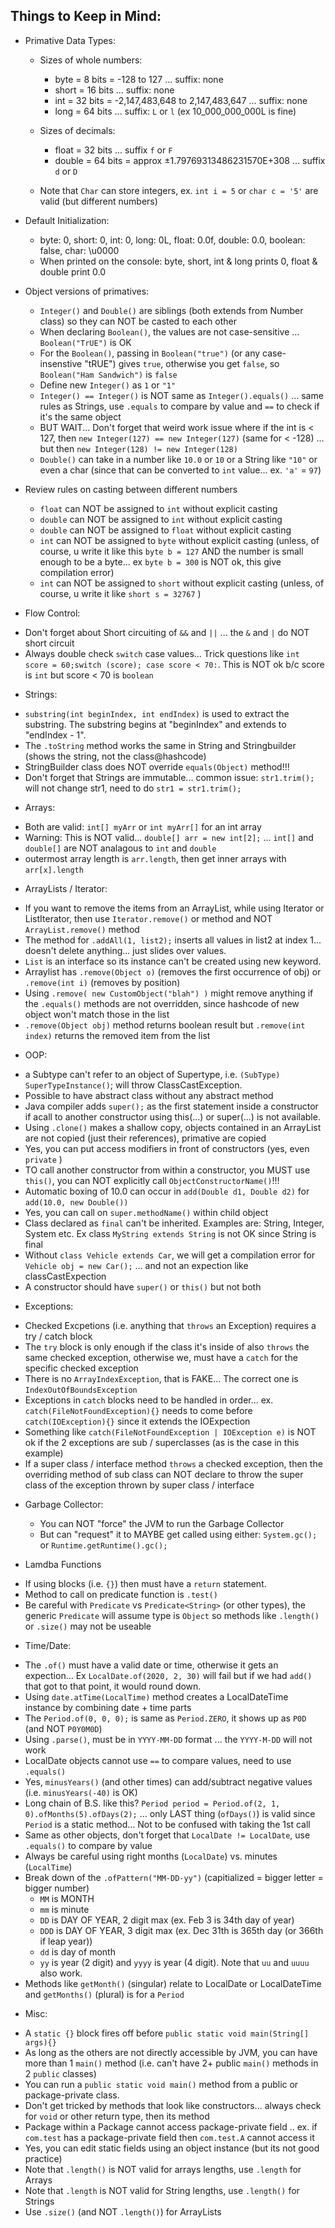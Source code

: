 ## Things to Keep in Mind:
* Primative Data Types:
  - Sizes of whole numbers:
    - byte = 8 bits = -128 to 127 ... suffix: none
    - short = 16 bits ... suffix: none
    - int = 32 bits = -2,147,483,648 to 2,147,483,647 ... suffix: none
    - long = 64 bits ... suffix: `L` or `l` (ex 10_000_000_000L is fine)

  - Sizes of decimals:
    - float = 32 bits ... suffix `f` or `F`
    - double = 64 bits = approx ±1.79769313486231570E+308 ... suffix `d` or `D`

  - Note that `Char` can store integers, ex. `int i = 5` or `char c = '5'` are valid (but different numbers)
* Default Initialization:
  - byte: 0, short: 0, int: 0, long: 0L, float: 0.0f, double: 0.0, boolean: false, char: \u0000 
  - When printed on the console: byte, short, int & long prints 0, float & double print 0.0
* Object versions of primatives:
  - `Integer()` and `Double()` are siblings (both extends from Number class) so they can NOT be casted to each other
  - When declaring `Boolean()`, the values are not case-sensitive ... `Boolean("TrUE")` is OK
  - For the `Boolean()`, passing in `Boolean("true")` (or any case-insenstive "tRUE") gives `true`, otherwise you get `false`, so `Boolean("Ham Sandwich")` is `false`
  - Define new `Integer()` as `1` or `"1"`
  - `Integer() == Integer()` is NOT same as `Integer().equals()` ... same rules as Strings, use `.equals` to compare by value and `==` to check if it's the same object
  - BUT WAIT... Don't forget that weird work issue where if the int is < 127, then `new Integer(127) == new Integer(127)` (same for < -128) ... but then `new Integer(128) != new Integer(128)`
  - `Double()` can take in a number like `10.0` or `10` or a String like `"10"` or even a char (since that can be converted to `int` value... ex. `'a'` = `97`)
* Review rules on casting between different numbers
  - `float` can NOT be assigned to `int` without explicit casting
  - `double` can NOT be assigned to `int` without explicit casting
  - `double` can NOT be assigned to `float` without explicit casting
  - `int` can NOT be assigned to `byte` without explicit casting (unless, of course, u write it like this `byte b = 127` AND the number is small enough to be a byte... ex `byte b = 300` is NOT ok, this give compilation error)
  - `int` can NOT be assigned to `short` without explicit casting (unless, of course, u write it like  `short s = 32767` )

* Flow Control:
- Don't forget about Short circuiting of `&&` and `||` ... the `&` and `|` do NOT short circuit
- Always double check `switch` case values... Trick questions like  `int score = 60;switch (score); case score < 70:`. This is NOT ok b/c score is `int` but score < 70 is  `boolean`


* Strings:
- `substring(int beginIndex, int endIndex)` is used to extract the substring. The substring begins at "beginIndex" and extends to "endIndex - 1". 
- The `.toString` method works the same in String and Stringbuilder (shows the string, not the class@hashcode)
- StringBuilder class does NOT override `equals(Object)` method!!!
- Don't forget that Strings are immutable... common issue: `str1.trim();` will not change str1, need to do `str1 = str1.trim();`


* Arrays:
- Both are valid: `int[] myArr` or `int myArr[]` for an int array
- Warning: This is NOT valid... `double[] arr = new int[2];` ... `int[]` and `double[]` are NOT analagous to `int` and `double`
- outermost array length is `arr.length`, then get inner arrays with `arr[x].length`


* ArrayLists / Iterator:
-  If you want to remove the items from an ArrayList, while using Iterator or ListIterator, then use `Iterator.remove()` or method and NOT `ArrayList.remove()` method
- The method for `.addAll(1, list2);` inserts all values in list2 at index 1... doesn't delete anything... just slides over values.
- `List` is an interface so its instance can't be created using new keyword.
- Arraylist has `.remove(Object o)` (removes the first occurrence of obj) or `.remove(int i)` (removes by position)
- Using `.remove( new CustomObject("blah") )` might remove anything if the `.equals()` methods are not overridden, since hashcode of new object won't match those in the list
- `.remove(Object obj)` method returns boolean result but `.remove(int index)` returns the removed item from the list


* OOP:
- a Subtype can't refer to an object of Supertype, i.e. `(SubType) SuperTypeInstance()`; will throw ClassCastException.
- Possible to have abstract class without any abstract method
- Java compiler adds `super();` as the first statement inside a constructor if  acall to another constructor using this(...) or super(...) is not available.
- Using `.clone()` makes a shallow copy, objects contained in an ArrayList are not copied (just their references), primative are copied
- Yes, you can put access modifiers in front of constructors (yes, even `private` )
- TO call another constructor from within a constructor, you MUST use `this()`, you can NOT explicitly call `ObjectConstructorName()`!!!
- Automatic boxing of 10.0 can occur in `add(Double d1, Double d2)` for `add(10.0, new Double())`
- Yes, you can call on `super.methodName()` within child object
- Class declared as `final` can't be inherited. Examples are: String, Integer, System etc. Ex class `MyString extends String` is not OK since String is final
- Without `class Vehicle extends Car`, we will get a compilation error for `Vehicle obj = new Car();` ... and not an expection like classCastExpection
- A constructor should have `super()` or `this()`  but not both


* Exceptions:
- Checked Excpetions (i.e. anything that `throws` an Exception) requires a try / catch block
- The `try` block is only enough if the class it's inside of also `throws` the same checked exception, otherwise we, must have a `catch` for the specific checked exception
- There is no `ArrayIndexException`, that is FAKE... The correct one is `IndexOutOfBoundsException`
- Exceptions in `catch` blocks need to be handled in order... ex. `catch(FileNotFoundException){}` needs to come before `catch(IOException){}` since it extends the IOExpection
- Something like `catch(FileNotFoundException | IOException e)` is NOT ok if the 2 exceptions are sub / superclasses (as is the case in this example)
- If a super class / interface method `throws` a checked exception, then the overriding method of sub class can NOT declare to throw the super class of the exception thrown by super class / interface 

* Garbage Collector:
  - You can NOT "force" the JVM to run the Garbage Collector
  - But can "request" it to MAYBE get called using either: `System.gc();` or `Runtime.getRuntime().gc();`


* Lamdba Functions
- If using blocks (i.e. `{}`) then must have a `return` statement.
- Method to call on predicate function is `.test()`
- Be careful with `Predicate` vs `Predicate<String>` (or other types), the generic `Predicate` will assume type is `Object` so methods like `.length()` or `.size()` may not be useable


* Time/Date:
- The `.of()` must have a valid date or time, otherwise it gets an expection... Ex `LocalDate.of(2020, 2, 30)` will fail but if we had `add()` that got to that point, it would round down.
- Using `date.atTime(LocalTime)` method creates a LocalDateTime instance by combining date + time parts
- The `Period.of(0, 0, 0);` is same as `Period.ZERO`, it shows up as `P0D` (and NOT `P0Y0M0D`)
- Using `.parse()`, must be in `YYYY-MM-DD` format ... the `YYYY-M-DD` will not work
- LocalDate objects cannot use `==` to compare values, need to use `.equals()`
- Yes, `minusYears()` (and other times) can add/subtract negative values (i.e. `minusYears(-40)` is OK)
- Long chain of B.S. like this? `Period period = Period.of(2, 1, 0).ofMonths(5).ofDays(2);` ... only LAST thing (`ofDays()`) is valid since `Period` is a static method... Not to be confused with taking the 1st call
- Same as other objects, don't forget that `LocalDate != LocalDate`, use `.equals()` to compare by value
- Always be careful using right months (`LocalDate`) vs. minutes (`LocalTime`)
- Break down of the `.ofPattern("MM-DD-yy")` (capitialized = bigger letter = bigger number)
  - `MM` is MONTH
  - `mm` is minute
  - `DD` is DAY OF YEAR, 2 digit max (ex. Feb 3 is 34th day of year)
  - `DDD` is DAY OF YEAR, 3 digit max (ex. Dec 31th is 365th day (or 366th if leap year))
  - `dd` is day of month
  - `yy` is year (2 digit) and `yyyy` is year (4 digit). Note that `uu` and `uuuu` also work.
- Methods like `getMonth()` (singular) relate to LocalDate or LocalDateTime and `getMonths()` (plural) is for a `Period`


* Misc:
- A `static {}` block fires off before `public static void main(String[] args){}`
- As long as the others are not directly accessible by JVM, you can have more than 1 `main()` method (i.e. can't have 2+ public `main()` methods in 2 `public` classes)
- You can run a `public static void main()` method from a public or package-private class.
- Don't get tricked by methods that look like constructors... always check for `void` or other return type, then its method
- Package within a Package cannot access package-private field .. ex. if `com.test` has a package-private field then `com.test.A` cannot access it
- Yes, you can edit static fields using an object instance (but its not good practice)
- Note that `.length()` is NOT valid for arrays lengths, use `.length` for Arrays
- Note that `.length` is NOT valid for String lengths, use `.length()` for Strings
- Use `.size()` (and NOT `.length()`) for ArrayLists 
